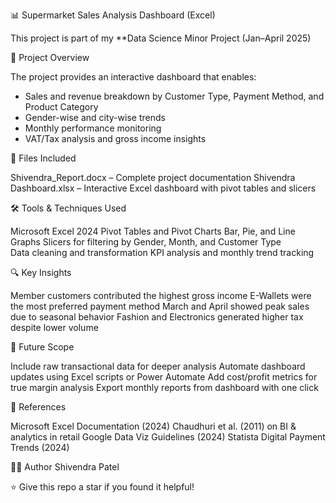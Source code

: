 📊 Supermarket Sales Analysis Dashboard (Excel)

This project is part of my **Data Science Minor Project (Jan–April 2025)

📌 Project Overview

The project provides an interactive dashboard that enables:
- Sales and revenue breakdown by Customer Type, Payment Method, and Product Category
- Gender-wise and city-wise trends
- Monthly performance monitoring
- VAT/Tax analysis and gross income insights

📂 Files Included

 Shivendra_Report.docx – Complete project documentation
 Shivendra Dashboard.xlsx – Interactive Excel dashboard with pivot tables and slicers

🛠 Tools & Techniques Used

  Microsoft Excel 2024
  Pivot Tables and Pivot Charts
  Bar, Pie, and Line Graphs
  Slicers for filtering by Gender, Month, and Customer Type  
  Data cleaning and transformation
  KPI analysis and monthly trend tracking

🔍 Key Insights

  Member customers contributed the highest gross income
  E-Wallets were the most preferred payment method
  March and April showed peak sales due to seasonal behavior
  Fashion and Electronics generated higher tax despite lower volume

🔮 Future Scope

  Include raw transactional data for deeper analysis
  Automate dashboard updates using Excel scripts or Power Automate
  Add cost/profit metrics for true margin analysis
  Export monthly reports from dashboard with one click

📜 References

  Microsoft Excel Documentation (2024)
  Chaudhuri et al. (2011) on BI & analytics in retail
  Google Data Viz Guidelines (2024)
  Statista Digital Payment Trends (2024)

👨‍💻 Author
   Shivendra Patel  

⭐ Give this repo a star if you found it helpful!
